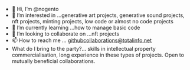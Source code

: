 - 👋 Hi, I’m @nogento
- 👀 I’m interested in ...generative art projects, generative sound projects, nft projects, minting projects, low code or almost no code projects
- 🌱 I’m currently learning ...how to manage basic code
- 💞️ I’m looking to collaborate on ...nft projects
- 📫 How to reach me ... githubcollaborations@totalinfo.net
- What do I bring to the party?... skills in intellectual property commercialisation, long experience in these types of projects. Open to mutually beneficial collaborations.

<!---
nogento/nogento is a ✨ special ✨ repository because its `README.md` (this file) appears on your GitHub profile.
You can click the Preview link to take a look at your changes.
--->

